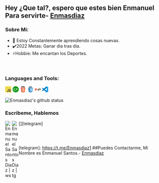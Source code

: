 ## Hey ¿Que tal?, espero que estes bien Enmanuel Para servirte- [Enmasdiaz](https://www.github.com/Enmasdiaz1)	



### Sobre Mi:	

- 🚧 Estoy Constantemente aprendiendo cosas nuevas.
- ✔️2022 Metas: Ganar dia tras dia.
- ⚡Hobbie: Me encantan los Deportes.	
<br /><br />	

### Languages and Tools:
<code><img height="20" src="https://raw.githubusercontent.com/github/explore/80688e429a7d4ef2fca1e82350fe8e3517d3494d/topics/javascript/javascript.png"></code>
<code><img height="20" src="https://raw.githubusercontent.com/github/explore/80688e429a7d4ef2fca1e82350fe8e3517d3494d/topics/csharp/csharp.png"></code>
<code><img height="20" src="https://raw.githubusercontent.com/github/explore/80688e429a7d4ef2fca1e82350fe8e3517d3494d/topics/html/html.png"></code>
<code><img height="20" src="https://raw.githubusercontent.com/github/explore/80688e429a7d4ef2fca1e82350fe8e3517d3494d/topics/css/css.png"></code>
<code><img height="20" src="https://raw.githubusercontent.com/github/explore/80688e429a7d4ef2fca1e82350fe8e3517d3494d/topics/git/git.png"></code>
<code><img height="20" src="https://raw.githubusercontent.com/github/explore/80688e429a7d4ef2fca1e82350fe8e3517d3494d/topics/visual-studio-code/visual-studio-code.png"></code>

<img alt="Enmasdiaz's github status" src="https://github-readme-stats.vercel.app/api/top-langs/?username=enmasdiaz1&layout=compact&theme=dark" />	
<br />	

### Escribeme, Hablemos
[<img align="left" alt="Enmanuel Santos Diaz | ws" width="22px" src="https://cdn.jsdelivr.net/npm/simple-icons@v3/icons/whatsapp.svg" />][whatsapp]	

[<img align="left" alt="Enmanuel Santos Diaz | tg" width="22px" src="https://cdn.jsdelivr.net/npm/simple-icons@v3/icons/telegram.svg" />][telegram]	

<br />	
<br />	


[whatsapp]: https://api.whatsapp.com/send/?phone=18298668227&text=i+got+u+from+github&app_absent=0

[telegram]: https://t.me/Enmasdiaz1 ##Puedes Contactarme, Mi Nombre es Enmanuel Santos.- [Enmasdiaz](https://www.github.com/Enmasdiaz1)

